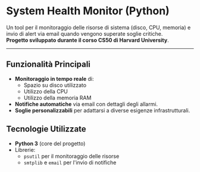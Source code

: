 #  System Health Monitor (Python)

Un tool per il monitoraggio delle risorse di sistema (disco, CPU, memoria) e invio di alert via email quando vengono superate soglie critiche.  
**Progetto sviluppato durante il corso CS50 di Harvard University**.

---

##  Funzionalità Principali  
- **Monitoraggio in tempo reale** di:  
  - Spazio su disco utilizzato  
  - Utilizzo della CPU  
  - Utilizzo della memoria RAM  
- **Notifiche automatiche** via email con dettagli degli allarmi.  
- **Soglie personalizzabili** per adattarsi a diverse esigenze infrastrutturali.  

##  Tecnologie Utilizzate  
- **Python 3** (core del progetto)  
- Librerie:  
  - `psutil` per il monitoraggio delle risorse  
  - `smtplib` e `email` per l'invio di notifiche  
